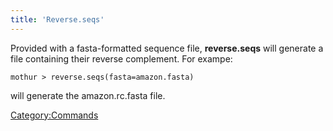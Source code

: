 ```yaml
---
title: 'Reverse.seqs'
---
```

Provided with a fasta-formatted sequence file,
**reverse.seqs** will generate a file containing
their reverse complement. For exampe:

    mothur > reverse.seqs(fasta=amazon.fasta)

will generate the amazon.rc.fasta file.

[Category:Commands](Category:Commands)
